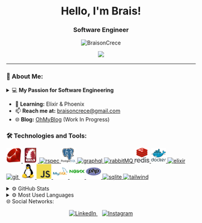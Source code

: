 <h1 align="center">Hello, I'm Brais!</h1>
<h3 align="center">Software Engineer</h3>

<p align="center">
  <img src="https://komarev.com/ghpvc/?username=braisoncrece&label=Profile%20views&color=0e75b6&style=flat" alt="BraisonCrece" />
</p>

<p align="center">
  <a href="https://twitter.com/eu_outravez">
    <img src="https://img.shields.io/twitter/follow/eu_outravez?style=social" />
  </a>
</p>

---

### 📘 About Me:
<details>
<summary>💻 <b>My Passion for Software Engineering</b></summary>

<div style="text-align: center;">
    <p>
        <em>
            "I'm deeply passionate about software engineering, a field where I not only found my career but also my calling. I relish the rhythmic dance of coding, bringing ideas to life and solving intricate problems."
        </em>
    </p>
    <img src="https://pbs.twimg.com/media/Fn5DMwcXEAAyucW.jpg" alt="Do" width="100%"/>
</div>
    
- **Coding Nirvana**: To me, programming is not merely a skill—it’s an art. It's the brush I wield to paint innovations and solutions on the canvas of technology.

- **Devotion to Best Practices**: I am unswerving in my commitment to immaculate coding practices. Ensuring scalability, readability, and maintainability are not just priorities—they are my ethos.

- **Pragmatic Visionary**: Balancing pragmatism and visionary thinking, I approach software development with a meticulous and forward-thinking mindset, building robust and future-proof solutions.

- **Craftsmanship and Excellence**: My journey in software engineering is marked by a relentless pursuit of knowledge and a profound respect for the craftsmanship involved in creating high-quality software.

</details>

- 🌱 **Learning:** Elixir & Phoenix
- 📫 **Reach me at:** braisoncrece@gmail.com
- 🌐 **Blog:** [OhMyBlog](https://oh-my-blog.fly.dev/) (Work In Progress)

### 🛠 Technologies and Tools:
<p align="left">
  <a href="https://www.ruby-lang.org/en/" target="_blank" rel="noreferrer"> 
    <img src="https://raw.githubusercontent.com/devicons/devicon/master/icons/ruby/ruby-original.svg" alt="ruby" width="40" height="40"/> 
  </a> 
  <a href="https://rubyonrails.org" target="_blank" rel="noreferrer"> 
    <img src="https://raw.githubusercontent.com/devicons/devicon/master/icons/rails/rails-original-wordmark.svg" alt="rails" width="40" height="40"/> 
  </a> 
  <a href="https://rspec.info/" target="_blank" rel="noreferrer"> 
    <img src="https://www.svgrepo.com/show/374053/rspec.svg" alt="rspec" width="40" height="40"/> 
  </a>
  <a href="https://www.postgresql.org" target="_blank" rel="noreferrer"> 
    <img src="https://raw.githubusercontent.com/devicons/devicon/master/icons/postgresql/postgresql-original-wordmark.svg" alt="postgresql" width="40" height="40"/> 
  </a>
  <a href="https://graphql.org" target="_blank" rel="noreferrer"> 
    <img src="https://www.vectorlogo.zone/logos/graphql/graphql-icon.svg" alt="graphql" width="40" height="40"/> 
  </a>
  <a href="https://www.rabbitmq.com" target="_blank" rel="noreferrer"> 
    <img src="https://www.vectorlogo.zone/logos/rabbitmq/rabbitmq-icon.svg" alt="rabbitMQ" width="40" height="40"/> 
  </a> 
  <a href="https://redis.io" target="_blank" rel="noreferrer"> 
    <img src="https://raw.githubusercontent.com/devicons/devicon/master/icons/redis/redis-original-wordmark.svg" alt="redis" width="40" height="40"/> 
  </a> 
  <a href="https://www.docker.com/" target="_blank" rel="noreferrer"> 
    <img src="https://raw.githubusercontent.com/devicons/devicon/master/icons/docker/docker-original-wordmark.svg" alt="docker" width="40" height="40"/> 
  </a> 
  <a href="https://elixir-lang.org" target="_blank" rel="noreferrer"> 
    <img src="https://www.vectorlogo.zone/logos/elixir-lang/elixir-lang-icon.svg" alt="elixir" width="40" height="40"/> 
  </a> 
  <a href="https://git-scm.com/" target="_blank" rel="noreferrer"> 
    <img src="https://www.vectorlogo.zone/logos/git-scm/git-scm-icon.svg" alt="git" width="40" height="40"/> 
  </a> 
  <a href="https://www.linux.org/" target="_blank" rel="noreferrer"> 
    <img src="https://raw.githubusercontent.com/devicons/devicon/master/icons/linux/linux-original.svg" alt="linux" width="40" height="40"/> 
  </a> 
  <a href="https://developer.mozilla.org/en-US/docs/Web/JavaScript" target="_blank" rel="noreferrer"> 
    <img src="https://raw.githubusercontent.com/devicons/devicon/master/icons/javascript/javascript-original.svg" alt="javascript" width="40" height="40"/> 
  </a> 
  <a href="https://www.mysql.com/" target="_blank" rel="noreferrer"> 
    <img src="https://raw.githubusercontent.com/devicons/devicon/master/icons/mysql/mysql-original-wordmark.svg" alt="mysql" width="40" height="40"/> 
  </a> 
  <a href="https://www.nginx.com" target="_blank" rel="noreferrer"> 
    <img src="https://raw.githubusercontent.com/devicons/devicon/master/icons/nginx/nginx-original.svg" alt="nginx" width="40" height="40"/> 
  </a> 
  <a href="https://www.php.net" target="_blank" rel="noreferrer"> 
    <img src="https://raw.githubusercontent.com/devicons/devicon/master/icons/php/php-original.svg" alt="php" width="40" height="40"/> 
  </a> 
  <a href="https://www.sqlite.org/" target="_blank" rel="noreferrer"> 
    <img src="https://www.vectorlogo.zone/logos/sqlite/sqlite-icon.svg" alt="sqlite" width="40" height="40"/> 
  </a>
  <a href="https://tailwindcss.com/" target="_blank" rel="noreferrer">
    <img src="https://www.vectorlogo.zone/logos/tailwindcss/tailwindcss-icon.svg" alt="tailwind" width="40" height="40"/> 
  </a> 
</p>
  
  

<details>
  <summary>⚙️ GitHub Stats </summary>
  <br>
  <p align="center">
    <img src="https://github-readme-stats.vercel.app/api?username=braisoncrece&show_icons=true&theme=tokyonight" alt="braisoncrece" width="500"/>
  </p>
</details>
<details>
  <summary>⚙️ Most Used Languages</summary>
  <br>
  <p align="center">
    <img src="https://github-readme-stats.vercel.app/api/top-langs/?username=braisoncrece&theme=tokyonight&layout=compact" alt="braisoncrece" width="400"/>
  </p>
</details>
🌐 Social Networks:
<p align="center">
    <a href="https://www.linkedin.com/in/brais-fernandez-diaz" target="_blank">
        <img alt="LinkedIn" src="https://img.icons8.com/color/48/000000/linkedin.png" width="30" />
    </a>&nbsp;&nbsp;
    <a href="https://www.instagram.com/braisoncrece" target="_blank">
        <img alt="Instagram" src="https://img.icons8.com/color/48/000000/instagram-new.png" width="30" />
    </a>
</p>
